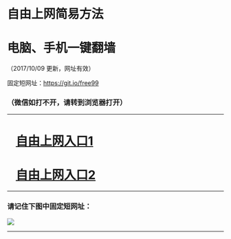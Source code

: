 ﻿# 自由上网简易方法

# 电脑、手机一键翻墙

（2017/10/09 更新，网址有效）

固定短网址：https://git.io/free99

### （微信如打不开，请转到浏览器打开）


***





# &nbsp;&nbsp; <a href="http://ft393631730.fwq-tz-1001.info/fwqtz01.html?t=100900123202 " target="_blank">自由上网入口1</a>
# &nbsp;&nbsp; <a href="http://ft1999326802.fwq-tz-1002.info/fwqtz02.html?t=10090013690 " target="_blank">自由上网入口2</a>
***

### 请记住下图中固定短网址：

<img src="https://s3-us-west-2.amazonaws.com/fwq-1001/yjfq-20170905okok.png" /> 


***

